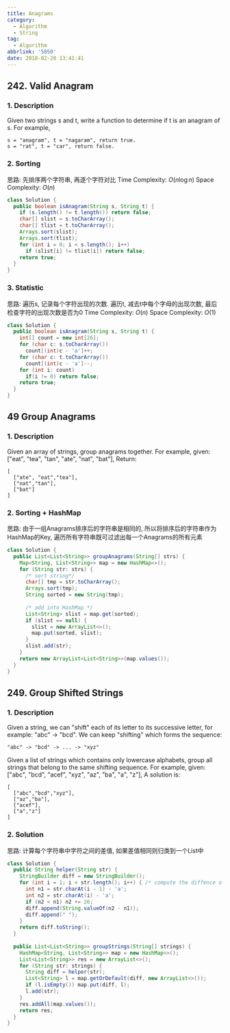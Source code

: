 ```yaml
---
title: Anagrams
category:
  - Algorithm
  - String
tag:
  - Algorithm
abbrlink: '5050'
date: 2018-02-20 13:41:41
---
```


## 242. Valid Anagram
### 1. Description
Given two strings s and t, write a function to determine if t is an anagram of s.
For example,
```text
s = "anagram", t = "nagaram", return true.
s = "rat", t = "car", return false.
```

### 2. Sorting
思路: 先排序两个字符串, 再逐个字符对比
Time Complexity: $O(n\log n)$
Space Complexity: $O(n)$
```java
class Solution {
  public boolean isAnagram(String s, String t) {
    if (s.length() != t.length()) return false;
    char[] slist = s.toCharArray();
    char[] tlist = t.toCharArray();
    Arrays.sort(slist);
    Arrays.sort(tlist);
    for (int i = 0; i < s.length(); i++)
      if (slist[i] != tlist[i]) return false;
    return true;
  }
}
```

### 3. Statistic
思路: 遍历s, 记录每个字符出现的次数. 遍历t, 减去t中每个字母的出现次数, 最后检查字符的出现次数是否为0
Time Complexity: $O(n)$
Space Complexity: $O(1)$
```java
class Solution {
  public boolean isAnagram(String s, String t) {
    int[] count = new int[26];
    for (char c: s.toCharArray())
      count[(int)c - 'a']++;
    for (char c: t.toCharArray())
      count[(int)c - 'a']--;
    for (int i: count)
      if(i != 0) return false;
    return true;
  }
}
```



## 49 Group Anagrams
### 1. Description
Given an array of strings, group anagrams together.
For example, given: ["eat", "tea", "tan", "ate", "nat", "bat"], 
Return:
```text
[
  ["ate", "eat","tea"],
  ["nat","tan"],
  ["bat"]
]
```

### 2. Sorting + HashMap
思路: 由于一组Anagrams排序后的字符串是相同的, 所以将排序后的字符串作为HashMap的Key, 遍历所有字符串既可过滤出每一个Anagrams的所有元素

```java
class Solution {
  public List<List<String>> groupAnagrams(String[] strs) {
    Map<String, List<String>> map = new HashMap<>();
    for (String str: strs) {
      /* sort string*/
      char[] tmp = str.toCharArray();
      Arrays.sort(tmp);
      String sorted = new String(tmp);
      
      /* add into HashMap */
      List<String> slist = map.get(sorted);
      if (slist == null) {
        slist = new ArrayList<>();
        map.put(sorted, slist);
      }
      slist.add(str);
    }
    return new ArrayList<List<String>>(map.values());
  }
}
```


## 249. Group Shifted Strings
### 1. Description
Given a string, we can "shift" each of its letter to its successive letter, for example: "abc" -> "bcd".
We can keep "shifting" which forms the sequence:
```text
"abc" -> "bcd" -> ... -> "xyz"
```
Given a list of strings which contains only lowercase alphabets, group all strings that belong to the same shifting sequence.
For example, given: ["abc", "bcd", "acef", "xyz", "az", "ba", "a", "z"], A solution is:
```text
[
  ["abc","bcd","xyz"],
  ["az","ba"],
  ["acef"],
  ["a","z"]
]
```

### 2. Solution
思路: 计算每个字符串中字符之间的差值, 如果差值相同则归类到一个List中
```java
class Solution {
  public String helper(String str) {
    StringBuilder diff = new StringBuilder();
    for (int i = 1; i < str.length(); i++) { /* compute the diffence of this String */
      int n1 = str.charAt(i - 1) - 'a';
      int n2 = str.charAt(i) - 'a';
      if (n2 < n1) n2 += 26;
      diff.append(String.valueOf(n2 - n1));
      diff.append(" ");
    }
    return diff.toString();
  }
  
  public List<List<String>> groupStrings(String[] strings) {
    HashMap<String, List<String>> map = new HashMap<>();
    List<List<String>> res = new ArrayList<>();
    for (String str: strings) {
      String diff = helper(str);
      List<String> l = map.getOrDefault(diff, new ArrayList<>());
      if (l.isEmpty()) map.put(diff, l);
      l.add(str);
    }
    res.addAll(map.values());
    return res;
  }
}
```
